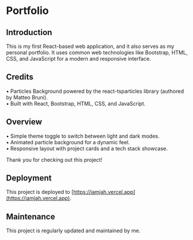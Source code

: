 # Portfolio

## Introduction
This is my first React-based web application, and it also serves as my personal portfolio. It uses common web technologies like Bootstrap, HTML, CSS, and JavaScript for a modern and responsive interface.

## Credits

• Particles Background powered by the react-tsparticles library (authored by Matteo Bruni).  
• Built with React, Bootstrap, HTML, CSS, and JavaScript.

## Overview

• Simple theme toggle to switch between light and dark modes.  
• Animated particle background for a dynamic feel.  
• Responsive layout with project cards and a tech stack showcase.

Thank you for checking out this project!

## Deployment
This project is deployed to [https://iamjah.vercel.app](https://iamjah.vercel.app).

## Maintenance
This project is regularly updated and maintained by me.
